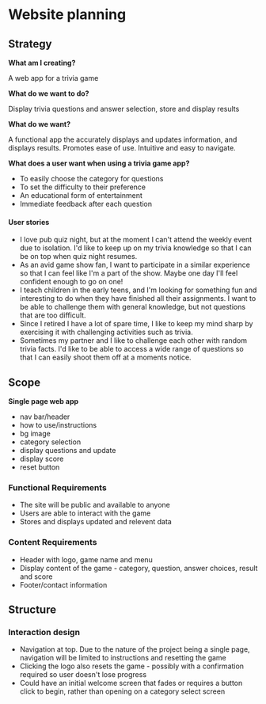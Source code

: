 # Website planning

## Strategy
**What am I creating?**

A web app for a trivia game

**What do we want to do?**

Display trivia questions and answer selection, store and display results

**What do we want?**

A functional app the accurately displays and updates information, and displays results. Promotes ease of use. Intuitive and easy to navigate.

**What does a user want when using a trivia game app?**

* To easily choose the category for questions
* To set the difficulty to their preference
* An educational form of entertainment
* Immediate feedback after each question

#### User stories

* I love pub quiz night, but at the moment I can't attend the weekly event due to isolation. I'd like to keep up on my trivia knowledge so that I can be on top when quiz night resumes.
* As an avid game show fan, I want to participate in a similar experience so that I can feel like I'm a part of the show. Maybe one day I'll feel confident enough to go on one!
* I teach children in the early teens, and I'm looking for something fun and interesting to do when they have finished all their assignments. I want to be able to challenge them with general knowledge, but not questions that are too difficult.
* Since I retired I have a lot of spare time, I like to keep my mind sharp by exercising it with challenging activities such as trivia.
* Sometimes my partner and I like to challenge each other with random trivia facts. I'd like to be able to access a wide range of questions so that I can easily shoot them off at a moments notice.

## Scope

**Single page web app**

* nav bar/header
* how to use/instructions
* bg image
* category selection
* display questions and update
* display score
* reset button

### Functional Requirements

* The site will be public and available to anyone
* Users are able to interact with the game
* Stores and displays updated and relevent data

### Content Requirements

* Header with logo, game name and menu
* Display content of the game - category, question, answer choices, result and score
* Footer/contact information

## Structure

### Interaction design

* Navigation at top. Due to the nature of the project being a single page, navigation will be limited to instructions and resetting the game
* Clicking the logo also resets the game - possibly with a confirmation required so user doesn't lose progress
* Could have an initial welcome screen that fades or requires a button click to begin, rather than opening on a category select screen

